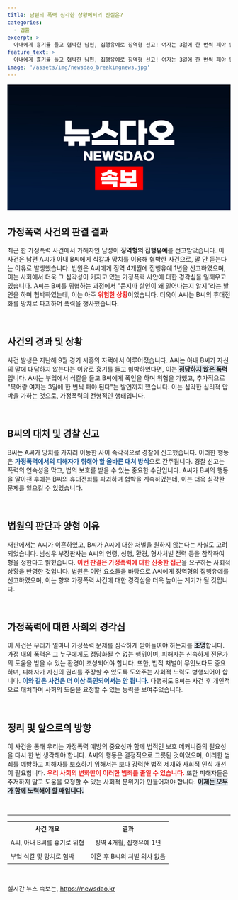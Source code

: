 ```yaml
---
title: 남편의 폭력 심각한 상황에서의 진실은?
categories:
  - 법률
excerpt: >
  아내에게 흉기를 들고 협박한 남편, 집행유예로 징역형 선고! 여자는 3일에 한 번씩 패야 된다는 충격 발언, 과연 어떤 결말이?
feature_text: >
  아내에게 흉기를 들고 협박한 남편, 집행유예로 징역형 선고! 여자는 3일에 한 번씩 패야 된다는 충격 발언, 과연 어떤 결말이?
image: '/assets/img/newsdao_breakingnews.jpg'
---
```


<p><img src="/assets/img/newsdao_breakingnews.jpg" alt="pcversion 속보" /></p>

<h2 data-ke-size="size26">가정폭력 사건의 판결 결과</h2>

<p data-ke-size="size16">최근 한 가정폭력 사건에서 가해자인 남성이 <b>징역형의 집행유예</b>를 선고받았습니다. 이 사건은 남편 A씨가 아내 B씨에게 식칼과 망치를 이용해 협박한 사건으로, 말 안 듣는다는 이유로 발생했습니다. 법원은 A씨에게 징역 4개월에 집행유예 1년을 선고하였으며, 이는 사회에서 더욱 그 심각성이 커지고 있는 가정폭력 사안에 대한 경각심을 일깨우고 있습니다. A씨는 B씨를 위협하는 과정에서 "묻지마 살인이 왜 일어나는지 알지"라는 발언을 하며 협박하였는데, 이는 아주 <b><span style="color: #ee2323;">위험한 상황</span></b>이었습니다. 더욱이 A씨는 B씨의 휴대전화를 망치로 파괴하며 폭력을 행사했습니다.</p>

<p data-ke-size="size16">&nbsp;</p>

<h2 data-ke-size="size26">사건의 경과 및 상황</h2>

<p data-ke-size="size16">사건 발생은 지난해 9월 경기 시흥의 자택에서 이루어졌습니다. A씨는 아내 B씨가 자신의 말에 대답하지 않는다는 이유로 흉기를 들고 협박하였다면, 이는 <b><span style="background-color: #21538527;">정당하지 않은 폭력</span></b>입니다. A씨는 부엌에서 식칼을 들고 B씨에게 폭언을 하며 위협을 가했고, 추가적으로 "북어랑 여자는 3일에 한 번씩 패야 된다"는 발언까지 했습니다. 이는 심각한 심리적 압박을 가하는 것으로, 가정폭력의 전형적인 행태입니다.</p>

<p data-ke-size="size16">&nbsp;</p>

<h2 data-ke-size="size26">B씨의 대처 및 경찰 신고</h2>

<p data-ke-size="size16">B씨는 A씨가 망치를 가지러 이동한 사이 즉각적으로 경찰에 신고했습니다. 이러한 행동은 <b><span style="color: #1a5490;">가정폭력에서의 피해자가 취해야 할 올바른 대처 방식</span></b>으로 간주됩니다. 경찰 신고는 폭력의 연속성을 막고, 법의 보호를 받을 수 있는 중요한 수단입니다. A씨가 B씨의 행동을 알아챈 후에는 B씨의 휴대전화를 파괴하며 협박을 계속하였는데, 이는 더욱 심각한 문제를 일으킬 수 있었습니다. </p>

<p data-ke-size="size16">&nbsp;</p>

<h2 data-ke-size="size26">법원의 판단과 양형 이유</h2>

<p data-ke-size="size16">재판에서는 A씨가 이혼하였고, B씨가 A씨에 대한 처벌을 원하지 않는다는 사실도 고려되었습니다. 남성우 부장판사는 A씨의 연령, 성행, 환경, 형사처벌 전력 등을 참작하여 형을 정한다고 밝혔습니다. <b><span style="color: #ee2323;">이번 판결은 가정폭력에 대한 신중한 접근</span></b>을 요구하는 사회적 상황을 반영한 것입니다. 법원은 이런 요소들을 바탕으로 A씨에게 징역형의 집행유예를 선고하였으며, 이는 향후 가정폭력 사건에 대한 경각심을 더욱 높이는 계기가 될 것입니다.</p>

<p data-ke-size="size16">&nbsp;</p>

<h2 data-ke-size="size26">가정폭력에 대한 사회의 경각심</h2>

<p data-ke-size="size16">이 사건은 우리가 얼마나 가정폭력 문제를 심각하게 받아들여야 하는지를 <b><span style="background-color: #21538527;">조명</span></b>합니다. 가정 내의 폭력은 그 누구에게도 정당화될 수 없는 행위이며, 피해자는 신속하게 전문가의 도움을 받을 수 있는 환경이 조성되어야 합니다. 또한, 법적 처벌이 무엇보다도 중요하며, 피해자가 자신의 권리를 주장할 수 있도록 도와주는 사회적 노력도 병행되어야 합니다. <b><span style="color: #1a5490;">이와 같은 사건은 더 이상 묵인되어서는 안 됩니다.</span></b> 다행히도 B씨는 사건 후 개인적으로 대처하며 사회의 도움을 요청할 수 있는 능력을 보여주었습니다.</p>

<p data-ke-size="size16">&nbsp;</p>

<h2 data-ke-size="size26">정리 및 앞으로의 방향</h2>

<p data-ke-size="size16">이 사건을 통해 우리는 가정폭력 예방의 중요성과 함께 법적인 보호 메커니즘의 필요성을 다시 한 번 생각해야 합니다. A씨의 행동은 결정적으로 그릇된 것이었으며, 이러한 범죄를 예방하고 피해자를 보호하기 위해서는 보다 강력한 법적 제재와 사회적 인식 개선이 필요합니다. <b><span style="color: #ee2323;">우리 사회의 변화만이 이러한 범죄를 줄일 수 있습니다.</span></b> 또한 피해자들은 주저하지 말고 도움을 요청할 수 있는 사회적 분위기가 만들어져야 합니다. <b><span style="background-color: #21538527;">이제는 모두가 함께 노력해야 할 때입니다.</span></b></p>

<p data-ke-size="size16">&nbsp;</p>

<hr>

<table style="border-collapse: collapse; width: 100%;">
  <tr>
    <td style="text-align: center; height: 26px;"><b>사건 개요</b></td>
    <td style="text-align: center; height: 26px;"><b>결과</b></td>
  </tr>
  <tr>
    <td style="height: 26px;">A씨, 아내 B씨를 흉기로 위협</td>
    <td style="text-align: center; height: 26px;">징역 4개월, 집행유예 1년</td>
  </tr>
  <tr>
    <td style="height: 26px;">부엌 식칼 및 망치로 협박</td>
    <td style="text-align: center; height: 26px;">이혼 후 B씨의 처벌 의사 없음</td>
  </tr>
</table>

<p data-ke-size="size16">&nbsp;</p>
실시간 뉴스 속보는, <a href="https://newsdao.kr" rel="dofollow">https://newsdao.kr</a>


